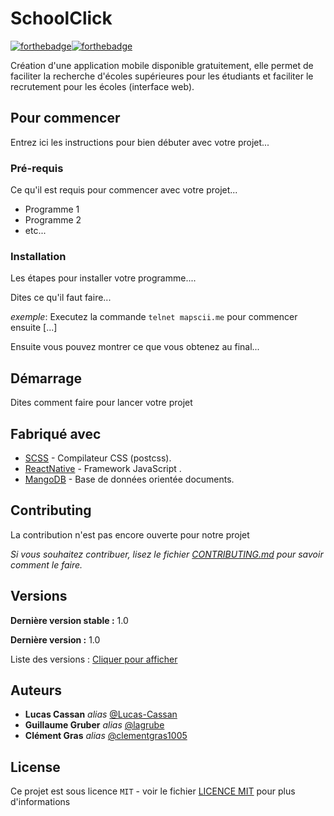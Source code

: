 # **SchoolClick**

[![forthebadge](https://forthebadge.com/images/badges/made-with-javascript.svg)](https://forthebadge.com)[![forthebadge](https://forthebadge.com/images/badges/fixed-bugs.svg)](https://forthebadge.com)

Création d'une application mobile disponible gratuitement, elle permet de faciliter la recherche d'écoles supérieures pour les étudiants et faciliter le recrutement pour les écoles (interface web).

## Pour commencer

Entrez ici les instructions pour bien débuter avec votre projet...

### Pré-requis

Ce qu'il est requis pour commencer avec votre projet...

- Programme 1
- Programme 2
- etc...

### Installation

Les étapes pour installer votre programme....

Dites ce qu'il faut faire...

_exemple_: Executez la commande ``telnet mapscii.me`` pour commencer ensuite [...]


Ensuite vous pouvez montrer ce que vous obtenez au final...

## Démarrage

Dites comment faire pour lancer votre projet

## Fabriqué avec

* [SCSS](https://sass-lang.com) - Compilateur CSS (postcss).
* [ReactNative](https://reactnative.dev) - Framework JavaScript .
* [MangoDB](https://www.mongodb.com) - Base de données orientée documents.

## Contributing

La contribution n'est pas encore ouverte pour notre projet

*Si vous souhaitez contribuer, lisez le fichier [CONTRIBUTING.md](https://example.org) pour savoir comment le faire.*

## Versions

**Dernière version stable :** 1.0 

**Dernière version :** 1.0 

Liste des versions : [Cliquer pour afficher](https://github.com/Lucas-Cassan/SchoolClick/tags) 

## Auteurs

* **Lucas Cassan** _alias_ [@Lucas-Cassan](https://github.com/Lucas-Cassan)
* **Guillaume Gruber** _alias_ [@lagrube](https://github.com/lagrube)
* **Clément Gras** _alias_ [@clementgras1005](https://github.com/clementgras1005)

## License

Ce projet est sous licence ``MIT`` - voir le fichier [LICENCE MIT](https://github.com/Lucas-Cassan/SchoolClick/blob/main/LICENSE) pour plus d'informations

